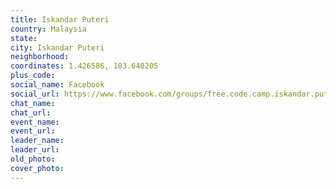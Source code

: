 ```yaml
---
title: Iskandar Puteri
country: Malaysia
state: 
city: Iskandar Puteri
neighborhood: 
coordinates: 1.426586, 103.640205
plus_code:
social_name: Facebook
social_url: https://www.facebook.com/groups/free.code.camp.iskandar.puteri
chat_name:
chat_url:
event_name:
event_url:
leader_name:
leader_url:
old_photo: 
cover_photo:
---
```


